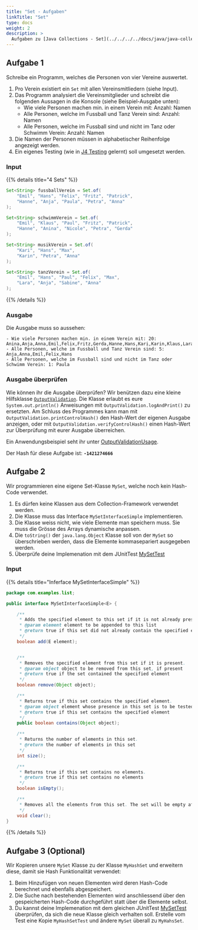 ```yaml
---
title: "Set - Aufgaben"
linkTitle: "Set"
type: docs
weight: 2
description: >
  Aufgaben zu [Java Collections - Set](../../../../docs/java/java-collections/03_set)  
---
```


## Aufgabe 1
Schreibe ein Programm, welches die Personen von vier Vereine auswertet.

1. Pro Verein existiert ein `Set` mit allen Vereinsmitliedern (siehe Input).
2. Das Programm analysiert die Vereinsmitglieder und schreibt die folgenden Aussagen in die Konsole (siehe Beispiel-Ausgabe unten):
   - Wie viele Personen machen min. in einem Verein mit: Anzahl: Namen
   - Alle Personen, welche im Fussball und Tanz Verein sind: Anzahl: Namen
   - Alle Personen, welche im Fussball sind und nicht im Tanz oder Schwimm Verein: Anzahl: Namen
3. Die Namen der Personen müssen in alphabetischer Reihenfolge angezeigt werden.
4. Ein eigenes Testing (wie in [J4 Testing](../../../../docs/java/java-testing) gelernt) soll umgesetzt werden.

### Input

{{% details title="4 Sets" %}}
```java
Set<String> fussballVerein = Set.of(
    "Emil", "Hans", "Felix", "Fritz", "Patrick",
    "Hanne", "Anja", "Paula", "Petra", "Anna"
);

Set<String> schwimmVerein = Set.of(
    "Emil", "Klaus", "Paul", "Fritz", "Patrick",
    "Hanne", "Anina", "Nicole", "Petra", "Gerda"
);

Set<String> musikVerein = Set.of(
    "Kari", "Hans", "Max",
    "Karin", "Petra", "Anna"
);

Set<String> tanzVerein = Set.of(
    "Emil", "Hans", "Paul", "Felix", "Max",
    "Lara", "Anja", "Sabine", "Anna"
);

```
{{% /details %}}

### Ausgabe  
Die Ausgabe muss so aussehen:
```text
- Wie viele Personen machen min. in einem Verein mit: 20: Anina,Anja,Anna,Emil,Felix,Fritz,Gerda,Hanne,Hans,Kari,Karin,Klaus,Lara,Max,Nicole,Patrick,Paul,Paula,Petra,Sabine
- Alle Personen, welche im Fussball und Tanz Verein sind: 5: Anja,Anna,Emil,Felix,Hans
- Alle Personen, welche im Fussball sind und nicht im Tanz oder Schwimm Verein: 1: Paula

```

### Ausgabe überprüfen
Wie können ihr die Ausgabe überprüfen?
Wir benützen dazu eine kleine Hilfsklasse [`OutputValidation`](https://github.com/it-ninjas/code/blob/main/helper/src/main/java/ch/itninjas/validator/OutputValidation.java).
Die Klasse erlaubt es eure `System.out.println()` Anweisungen mit `OutputValidation.logAndPrint()` zu ersetzten.
Am Schluss des Programmes kann man mit `OutputValidation.printControlHash()` den Hash-Wert der eigenen Ausgabe anzeigen, oder mit `OutputValidation.verifyControlHash()` einen Hash-Wert zur Überprüfung mit eurer Ausgabe überreichen.

Ein Anwendungsbeispiel seht ihr unter [OutputValidationUsage](https://github.com/it-ninjas/code/blob/main/helper/src/main/java/ch/itninjas/validator/OutputValidationUsage.java).

Der Hash für diese Aufgabe ist: **`-1421274666`**

## Aufgabe 2
Wir programmieren eine eigene Set-Klasse `MySet`, welche noch kein Hash-Code verwendet.

1. Es dürfen keine Klassen aus dem Collection-Framework verwendet werden.
2. Die Klasse muss das Interface `MySetInterfaceSimple` implementieren.
3. Die Klasse weiss nicht, wie viele Elemente man speichern muss. Sie muss die Grösse des Arrays dynamische anpassen.
4. Die `toString()` der `java.lang.Object` Klasse soll von der `MySet` so überschrieben werden, dass die Elemente kommasepariert ausgegeben werden.
5. Überprüfe deine Implemenation mit dem JUnitTest [MySetTest](https://github.com/it-ninjas/work/blob/main/labs/src/test/java/ch/itninjas/labs/j7/set/lab2/MySetTest.java)

### Input
{{% details title="Inferface MySetInterfaceSimple" %}}

```java
package com.examples.list;

public interface MySetInterfaceSimple<E> {

    /**
     * Adds the specified element to this set if it is not already present.
     * @param element element to be appended to this list
     * @return true if this set did not already contain the specified element
     */
    boolean add(E element);


    /**
     * Removes the specified element from this set if it is present.
     * @param object object to be removed from this set, if present
     * @return true if the set contained the specified element
     */
    boolean remove(Object object);

    /**
     * Returns true if this set contains the specified element.
     * @param object element whose presence in this set is to be tested
     * @return true if this set contains the specified element
     */
    public boolean contains(Object object);

    /**
     * Returns the number of elements in this set.
     * @return the number of elements in this set
     */
    int size();

    /**
     * Returns true if this set contains no elements.
     * @return true if this set contains no elements
     */
    boolean isEmpty();

    /**
     * Removes all the elements from this set. The set will be empty after this call returns.
     */
    void clear();
}


```

{{% /details %}}

## Aufgabe 3 (Optional)
Wir Kopieren unsere `MySet` Klasse zu der Klasse `MyHashSet` und erweitern diese, damit sie Hash Funktionalität verwendet:

1. Beim Hinzufügen von neuen Elementen wird deren Hash-Code berechnet und ebenfalls abgespeichert.
2. Die Suche nach bestehenden Elementen wird anschliessend über den gespeicherten Hash-Code durchgeführt statt über die Elemente selbst.
3. Du kannst deine Implemenation mit dem gleichen JUnitTest [MySetTest](https://github.com/it-ninjas/work/blob/main/labs/src/test/java/ch/itninjas/labs/j7/set/lab2/MySetTest.java) überprüfen, da sich die neue Klasse gleich verhalten soll. Erstelle vom Test eine Kopie `MyHashSetTest` und ändere `MySet` überall zu `MyHahsSet`.
